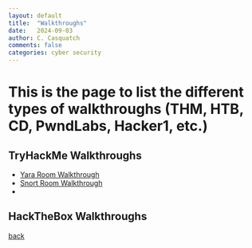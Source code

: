 ```yaml
---
layout: default
title:  "Walkthroughs"
date:   2024-09-03
author: C. Casquatch
comments: false
categories: cyber security
---
```


# This is the page to list the different types of walkthroughs (THM, HTB, CD, PwndLabs, Hacker1, etc.)

## TryHackMe Walkthroughs
* [Yara Room Walkthrough](/THMwalkthroughs/2024/09/03/Yara-Walkthrough.html)
* [Snort Room Walkthrough](/THMwalkthroughs/2024-09-03-Snort-Walkthrough.html)
* 
## HackTheBox Walkthroughs

[back](./)
